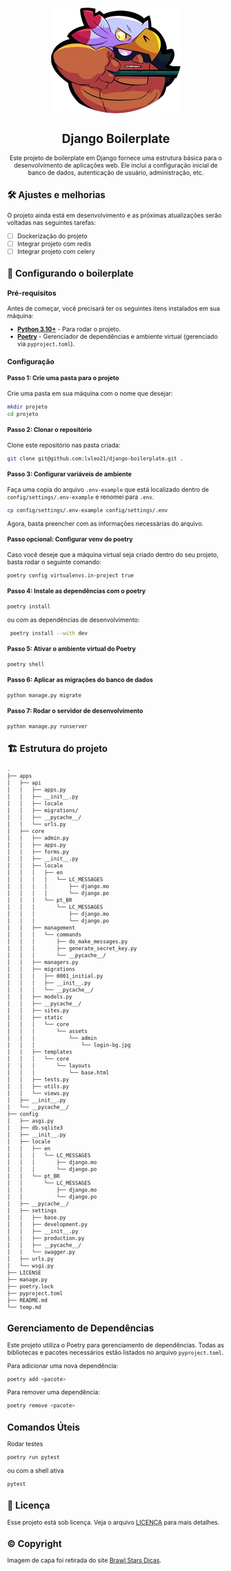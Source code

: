 <p align="center">
<img src=".github/readme/bo.png" />
</p>

<h1 align="center">
Django Boilerplate
</h1>

<p align="center">
Este projeto de boilerplate em Django fornece uma estrutura básica para o desenvolvimento de aplicações web. Ele inclui a configuração inicial de banco de dados, autenticação de usuário, administração, etc.
</p>

## 🛠️ Ajustes e melhorias

O projeto ainda está em desenvolvimento e as próximas atualizações serão voltadas nas seguintes tarefas:

- [ ] Dockerização do projeto
- [ ] Integrar projeto com redis
- [ ] Integrar projeto com celery

## 🚀 Configurando o boilerplate

### Pré-requisitos

Antes de começar, você precisará ter os seguintes itens instalados em sua máquina:

- **[Python 3.10+](https://www.python.org/downloads/)** - Para rodar o projeto.
- **[Poetry](https://python-poetry.org/docs/#installation)** - Gerenciador de dependências e ambiente virtual (gerenciado via `pyproject.toml`).

### Configuração

#### Passo 1: Crie uma pasta para o projeto

Crie uma pasta em sua máquina com o nome que desejar:

```bash
mkdir projeto
cd projeto
```

#### Passo 2: Clonar o repositório

Clone este repositório nas pasta criada:

```bash
git clone git@github.com:lvleo21/django-boilerplate.git .
```

#### Passo 3: Configurar variáveis de ambiente

Faça uma copia do arquivo `.env-example` que está localizado dentro de `config/settings/.env-example` e renomei para `.env`.

```bash
cp config/settings/.env-example config/settings/.env
```

Agora, basta preencher com as informações necessárias do arquivo.

#### Passo opcional: Configurar venv do poetry

Caso você deseje que a máquina virtual seja criado dentro do seu projeto,
basta rodar o seguinte comando:

```bash
poetry config virtualenvs.in-project true
```

#### Passo 4: Instale as dependências com o poetry

```bash
poetry install
```

ou com as dependências de desenvolvimento:

```bash
 poetry install --with dev
```

#### Passo 5: Ativar o ambiente virtual do Poetry

```bash
poetry shell
```

#### Passo 6: Aplicar as migrações do banco de dados

```bash
python manage.py migrate
```

#### Passo 7: Rodar o servidor de desenvolvimento

```bash
python manage.py runserver
```

## 🏗️ Estrutura do projeto

```
.
├── apps
│   ├── api
│   │   ├── apps.py
│   │   ├── __init__.py
│   │   ├── locale
│   │   ├── migrations/
│   │   ├── __pycache__/
│   │   └── urls.py
│   ├── core
│   │   ├── admin.py
│   │   ├── apps.py
│   │   ├── forms.py
│   │   ├── __init__.py
│   │   ├── locale
│   │   │   ├── en
│   │   │   │   └── LC_MESSAGES
│   │   │   │       ├── django.mo
│   │   │   │       └── django.po
│   │   │   └── pt_BR
│   │   │       └── LC_MESSAGES
│   │   │           ├── django.mo
│   │   │           └── django.po
│   │   ├── management
│   │   │   └── commands
│   │   │       ├── do_make_messages.py
│   │   │       ├── generate_secret_key.py
│   │   │       └── __pycache__/
│   │   ├── managers.py
│   │   ├── migrations
│   │   │   ├── 0001_initial.py
│   │   │   ├── __init__.py
│   │   │   └── __pycache__/
│   │   ├── models.py
│   │   ├── __pycache__/
│   │   ├── sites.py
│   │   ├── static
│   │   │   └── core
│   │   │       └── assets
│   │   │           └── admin
│   │   │               └── login-bg.jpg
│   │   ├── templates
│   │   │   └── core
│   │   │       └── layouts
│   │   │           └── base.html
│   │   ├── tests.py
│   │   ├── utils.py
│   │   └── views.py
│   ├── __init__.py
│   └── __pycache__/
├── config
│   ├── asgi.py
│   ├── db.sqlite3
│   ├── __init__.py
│   ├── locale
│   │   ├── en
│   │   │   └── LC_MESSAGES
│   │   │       ├── django.mo
│   │   │       └── django.po
│   │   └── pt_BR
│   │       └── LC_MESSAGES
│   │           ├── django.mo
│   │           └── django.po
│   ├── __pycache__/
│   ├── settings
│   │   ├── base.py
│   │   ├── development.py
│   │   ├── __init__.py
│   │   ├── production.py
│   │   ├── __pycache__/
│   │   └── swagger.py
│   ├── urls.py
│   └── wsgi.py
├── LICENSE
├── manage.py
├── poetry.lock
├── pyproject.toml
├── README.md
└── temp.md
```

## Gerenciamento de Dependências

Este projeto utiliza o Poetry para gerenciamento de dependências. Todas as bibliotecas e pacotes necessários estão listados no arquivo `pyproject.toml`.

Para adicionar uma nova dependência:
```bash
poetry add <pacote>
```

Para remover uma dependência:
```bash
poetry remove <pacote>
```

## Comandos Úteis

Rodar testes
```bash
poetry run pytest
```

ou com a shell ativa

```bash
pytest
```

## 📝 Licença

Esse projeto está sob licença. Veja o arquivo [LICENÇA](https://github.com/lvleo21/django-boilerplate/blob/1e41c8ea27a5627096ae21695d5233c74f1f406a/LICENSE) para mais detalhes.


## ©️ Copyright

Imagem de capa foi retirada do site <a taget="_blank" href="https://www.brawlstarsdicas.com.br/">Brawl Stars Dicas</a>.
